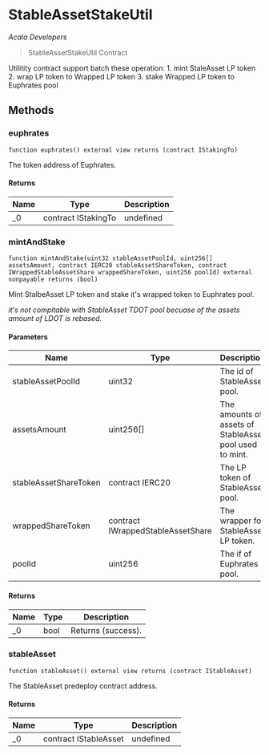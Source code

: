 # StableAssetStakeUtil

*Acala Developers*

> StableAssetStakeUtil Contract

Utilitity contract support batch these operation: 1. mint StaleAsset LP token 2. wrap LP token to Wrapped LP token 3. stake Wrapped LP token to Euphrates pool



## Methods

### euphrates

```solidity
function euphrates() external view returns (contract IStakingTo)
```

The token address of Euphrates.




#### Returns

| Name | Type | Description |
|---|---|---|
| _0 | contract IStakingTo | undefined |

### mintAndStake

```solidity
function mintAndStake(uint32 stableAssetPoolId, uint256[] assetsAmount, contract IERC20 stableAssetShareToken, contract IWrappedStableAssetShare wrappedShareToken, uint256 poolId) external nonpayable returns (bool)
```

Mint StalbeAsset LP token and stake it&#39;s wrapped token to Euphrates pool.

*it&#39;s not compitable with StableAsset TDOT pool becuase of the assets amount of LDOT is rebased.*

#### Parameters

| Name | Type | Description |
|---|---|---|
| stableAssetPoolId | uint32 | The id of StableAsset pool. |
| assetsAmount | uint256[] | The amounts of assets of StableAsset pool used to mint. |
| stableAssetShareToken | contract IERC20 | The LP token of StableAsset pool. |
| wrappedShareToken | contract IWrappedStableAssetShare | The wrapper for StableAsset LP token. |
| poolId | uint256 | The if of Euphrates pool. |

#### Returns

| Name | Type | Description |
|---|---|---|
| _0 | bool | Returns (success). |

### stableAsset

```solidity
function stableAsset() external view returns (contract IStableAsset)
```

The StableAsset predeploy contract address.




#### Returns

| Name | Type | Description |
|---|---|---|
| _0 | contract IStableAsset | undefined |




